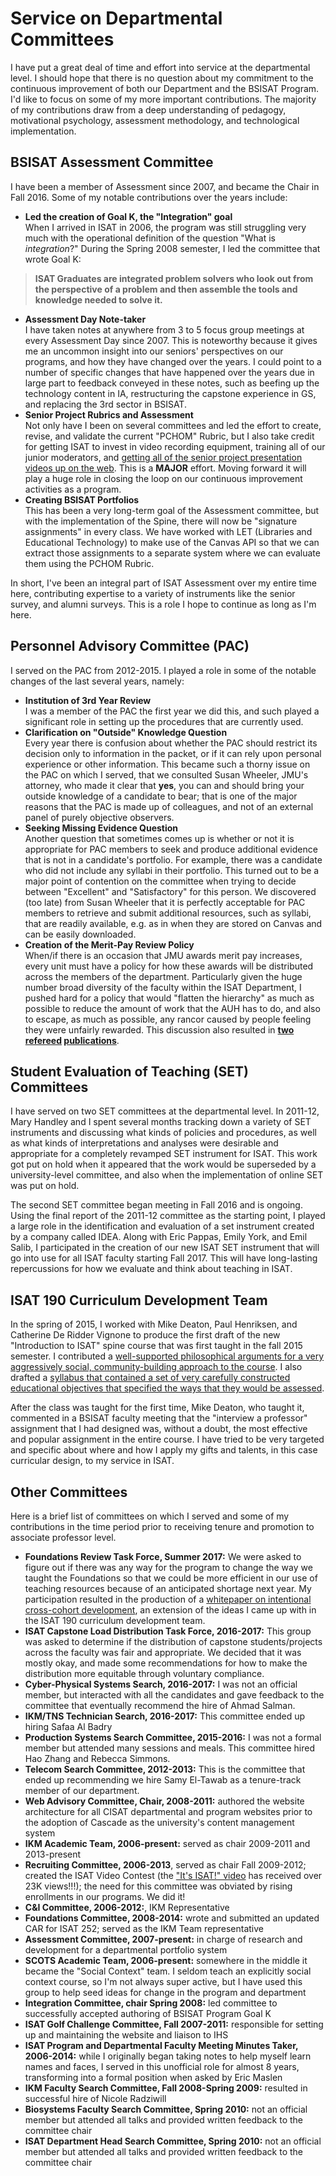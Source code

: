 # Service on Departmental Committees

I have put a great deal of time and effort into service at the departmental level. I should hope that there is no question about my commitment to the continuous improvement of both our Department and the BSISAT Program. I'd like to focus on some of my more important contributions. The majority of my contributions draw from a deep understanding of pedagogy, motivational psychology, assessment methodology, and technological implementation.

## BSISAT Assessment Committee

I have been a member of Assessment since 2007, and became the Chair in Fall 2016. Some of my notable contributions over the years include:

* **Led the creation of Goal K, the "Integration" goal**<br>When I arrived in ISAT in 2006, the program was still struggling very much with the operational definition of the question "What is _integration_?" During the Spring 2008 semester, I led the committee that wrote Goal K:
> **ISAT Graduates are integrated problem solvers who look out from the perspective of a problem and then assemble the tools and knowledge needed to solve it.**
* **Assessment Day Note-taker**<br>I have taken notes at anywhere from 3 to 5 focus group meetings at every Assessment Day since 2007. This is noteworthy because it gives me an uncommon insight into our seniors' perspectives on our programs, and how they have changed over the years. I could point to a number of specific changes that have happened over the years due in large part to feedback conveyed in these notes, such as beefing up the technology content in IA, restructuring the capstone experience in GS, and replacing the 3rd sector in BSISAT.
* **Senior Project Rubrics and Assessment**<br>Not only have I been on several committees and led the effort to create, revise, and validate the current "PCHOM" Rubric, but I also take credit for getting ISAT to invest in video recording equipment, training all of our junior moderators, and [getting all of the senior project presentation videos up on the web](https://www.youtube.com/channel/UCbYPzdPbZjPdJiU2X5L_cFA). This is a **MAJOR** effort. Moving forward it will play a huge role in closing the loop on our continuous improvement activities as a program.
* **Creating BSISAT Portfolios**<br>This has been a very long-term goal of the Assessment committee, but with the implementation of the Spine, there will now be "signature assignments" in every class. We have worked with LET (Libraries and Educational Technology) to make use of the Canvas API so that we can extract those assignments to a separate system where we can evaluate them using the PCHOM Rubric.

In short, I've been an integral part of ISAT Assessment over my entire time here, contributing expertise to a variety of instruments like the senior survey, and alumni surveys. This is a role I hope to continue as long as I'm here.

## Personnel Advisory Committee (PAC)

I served on the PAC from 2012-2015. I played a role in some of the notable changes of the last several years, namely:

* **Institution of 3rd Year Review**<br>I was a member of the PAC the first year we did this, and such played a significant role in setting up the procedures that are currently used.
* **Clarification on "Outside" Knowledge Question**<br>Every year there is confusion about whether the PAC should restrict its decision only to information in the packet, or if it can rely upon personal experience or other information. This became such a thorny issue on the PAC on which I served, that we consulted Susan Wheeler, JMU's attorney, who made it clear that **yes**, you can and should bring your outside knowledge of a candidate to bear; that is one of the major reasons that the PAC is made up of colleagues, and not of an external panel of purely objective observers.
* **Seeking Missing Evidence Question**<br>Another question that sometimes comes up is whether or not it is appropriate for PAC members to seek and produce additional evidence that is not in a candidate's portfolio. For example, there was a candidate who did not include any syllabi in their portfolio. This turned out to be a major point of contention on the committee when trying to decide between "Excellent" and "Satisfactory" for this person. We discovered (too late) from Susan Wheeler that it is perfectly acceptable for PAC members to retrieve and submit additional resources, such as syllabi, that are readily available, e.g. as in when they are stored on Canvas and can be easily downloaded.
* **Creation of the Merit-Pay Review Policy**<br>When/if there is an occasion that JMU awards merit pay increases, every unit must have a policy for how these awards will be distributed across the members of the department. Particularly given the huge number broad diversity of the faculty within the ISAT Department, I pushed hard for a policy that would "flatten the hierarchy" as much as possible to reduce the amount of work that the AUH has to do, and also to escape, as much as possible, any rancor caused by people feeling they were unfairly rewarded. This discussion also resulted in **[two refereed](https://github.com/morphatic/isat-portfolio/blob/master/supporting_materials/publications/2016--JQP--MeritPayInHigherEd.pdf) [publications](https://github.com/morphatic/isat-portfolio/blob/master/supporting_materials/publications/2016--JQP--DiggingDeeperIntoBehaviorism.pdf)**.

## Student Evaluation of Teaching (SET) Committees

I have served on two SET committees at the departmental level. In 2011-12, Mary Handley and I spent several months tracking down a variety of SET instruments and discussing what kinds of policies and procedures, as well as what kinds of interpretations and analyses were desirable and appropriate for a completely revamped SET instrument for ISAT. This work got put on hold when it appeared that the work would be superseded by a university-level committee, and also when the implementation of online SET was put on hold.

The second SET committee began meeting in Fall 2016 and is ongoing. Using the final report of the 2011-12 committee as the starting point, I played a large role in the identification and evaluation of a set instrument created by a company called IDEA. Along with Eric Pappas, Emily York, and Emil Salib, I participated in the creation of our new ISAT SET instrument that will go into use for all ISAT faculty starting Fall 2017. This will have long-lasting repercussions for how we evaluate and think about teaching in ISAT.

## ISAT 190 Curriculum Development Team

In the spring of 2015, I worked with Mike Deaton, Paul Henriksen, and Catherine De Ridder Vignone to produce the first draft of the new "Introduction to ISAT" spine course that was first taught in the fall 2015 semester. I contributed a [well-supported philosophical arguments for a very aggressively social, community-building approach to the course](https://github.com/morphatic/isat-portfolio/raw/master/supporting_materials/misc/2015--Spine--Initial190Thoughts.pdf). I also drafted a [syllabus that contained a set of very carefully constructed educational objectives that specified the ways that they would be assessed](https://github.com/morphatic/isat-portfolio/raw/master/supporting_materials/misc/2015--Spine--Draft190Syllabus.pdf).

After the class was taught for the first time, Mike Deaton, who taught it, commented in a BSISAT faculty meeting that the "interview a professor" assignment that I had designed was, without a doubt, the most effective and popular assignment in the entire course. I have tried to be very targeted and specific about where and how I apply my gifts and talents, in this case curricular design, to my service in ISAT.

## Other Committees

Here is a brief list of committees on which I served and some of my contributions in the time period prior to receiving tenure and promotion to associate professor level.

* **Foundations Review Task Force, Summer 2017:** We were asked to figure out if there was any way for the program to change the way we taught the Foundations so that we could be more efficient in our use of teaching resources because of an anticipated shortage next year. My participation resulted in the production of a [whitepaper on intentional cross-cohort development](https://github.com/morphatic/isat-portfolio/raw/master/supporting_materials/misc/2017--Foundations--IntetionalCrossCohortDevelopment.pdf), an extension of the ideas I came up with in the ISAT 190 curriculum development team.
* **ISAT Capstone Load Distribution Task Force, 2016-2017:** This group was asked to determine if the distribution of capstone students/projects across the faculty was fair and appropriate. We decided that it was mostly okay, and made some recommendations for how to make the distribution more equitable through voluntary compliance.
* **Cyber-Physical Systems Search, 2016-2017:** I was not an official member, but interacted with all the candidates and gave feedback to the committee that eventually recommend the hire of Ahmad Salman.
* **IKM/TNS Technician Search, 2016-2017:** This committee ended up hiring Safaa Al Badry
* **Production Systems Search Committee, 2015-2016:** I was not a formal member but attended many sessions and meals. This committee hired Hao Zhang and Rebecca Simmons.
* **Telecom Search Committee, 2012-2013:** This is the committee that ended up recommending we hire Samy El-Tawab as a tenure-track member of our department.
* **Web Advisory Committee, Chair, 2008-2011:** authored the website architecture for all CISAT departmental and program websites prior to the adoption of Cascade as the university's content management system
* **IKM Academic Team, 2006-present:** served as chair 2009-2011 and 2013-present
* **Recruiting Committee, 2006-2013**, served as chair Fall 2009-2012; created the ISAT Video Contest (the ["It's ISAT!" video](https://www.youtube.com/watch?v=XCSyCJIUDfc) has received over 23K views!!!); the need for this committee was obviated by rising enrollments in our programs. We did it!
* **C&I Committee, 2006-2012:**, IKM Representative
* **Foundations Committee, 2008-2014:** wrote and submitted an updated CAR for ISAT 252; served as the IKM Team representative
* **Assessment Committee, 2007-present:** in charge of research and development for a departmental portfolio system
* **SCOTS Academic Team, 2006-present:** somewhere in the middle it became the "Social Context" team. I seldom teach an explicitly social context course, so I'm not always super active, but I have used this group to help seed ideas for change in the program and department
* **Integration Committee, chair Spring 2008:** led committee to successfully accepted authoring of BSISAT Program Goal K
* **ISAT Golf Challenge Committee, Fall 2007-2011:** responsible for setting up and maintaining the website and liaison to IHS
* **ISAT Program and Departmental Faculty Meeting Minutes Taker, 2006-2014:** while I originally began taking notes to help myself learn names and faces, I served in this unofficial role for almost 8 years, transforming into a formal position when asked by Eric Maslen
* **IKM Faculty Search Committee, Fall 2008-Spring 2009:** resulted in successful hire of Nicole Radziwill
* **Biosystems Faculty Search Committee, Spring 2010:** not an official member but attended all talks and provided written feedback to the committee chair
* **ISAT Department Head Search Committee, Spring 2010:** not an official member but attended all talks and provided written feedback to the committee chair